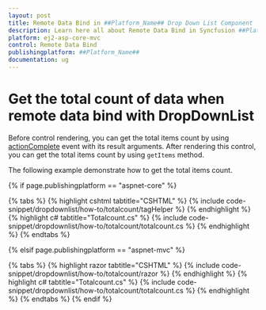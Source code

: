 ```yaml
---
layout: post
title: Remote Data Bind in ##Platform_Name## Drop Down List Component
description: Learn here all about Remote Data Bind in Syncfusion ##Platform_Name## Drop Down List component and more.
platform: ej2-asp-core-mvc
control: Remote Data Bind
publishingplatform: ##Platform_Name##
documentation: ug
---
```



# Get the total count of data when remote data bind with DropDownList

Before control rendering, you can get the total items count by using [actionComplete](https://help.syncfusion.com/cr/cref_files/aspnetcore-js2/Syncfusion.EJ2~Syncfusion.EJ2.DropDowns.DropDownList~ActionComplete.html) event with its result arguments.
After rendering this control, you can get the total items count by using `getItems` method.

The following example demonstrate how to get the total items count.

{% if page.publishingplatform == "aspnet-core" %}

{% tabs %}
{% highlight cshtml tabtitle="CSHTML" %}
{% include code-snippet/dropdownlist/how-to/totalcount/tagHelper %}
{% endhighlight %}
{% highlight c# tabtitle="Totalcount.cs" %}
{% include code-snippet/dropdownlist/how-to/totalcount/totalcount.cs %}
{% endhighlight %}
{% endtabs %}

{% elsif page.publishingplatform == "aspnet-mvc" %}

{% tabs %}
{% highlight razor tabtitle="CSHTML" %}
{% include code-snippet/dropdownlist/how-to/totalcount/razor %}
{% endhighlight %}
{% highlight c# tabtitle="Totalcount.cs" %}
{% include code-snippet/dropdownlist/how-to/totalcount/totalcount.cs %}
{% endhighlight %}
{% endtabs %}
{% endif %}

